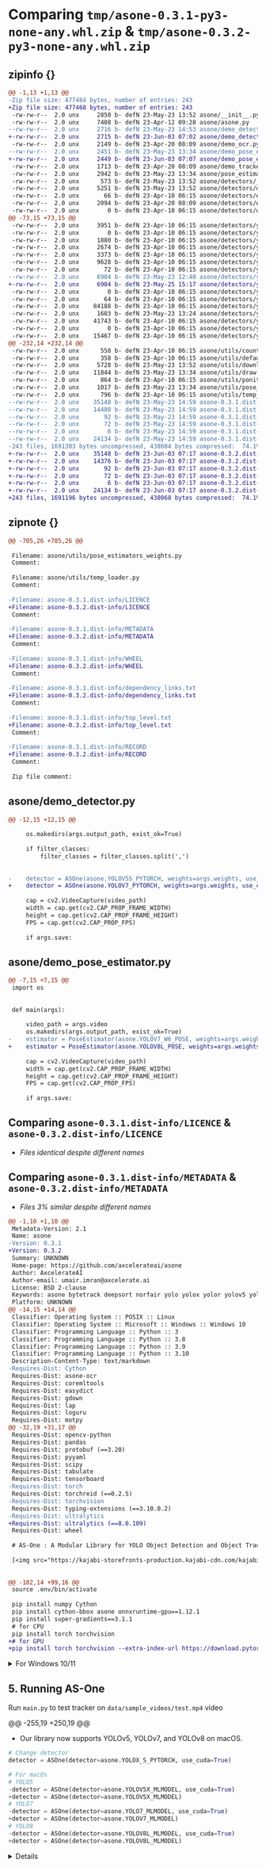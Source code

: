 # Comparing `tmp/asone-0.3.1-py3-none-any.whl.zip` & `tmp/asone-0.3.2-py3-none-any.whl.zip`

## zipinfo {}

```diff
@@ -1,13 +1,13 @@
-Zip file size: 477484 bytes, number of entries: 243
+Zip file size: 477468 bytes, number of entries: 243
 -rw-rw-r--  2.0 unx     2850 b- defN 23-May-23 13:52 asone/__init__.py
 -rw-rw-r--  2.0 unx     7408 b- defN 23-Apr-12 09:28 asone/asone.py
--rw-rw-r--  2.0 unx     2716 b- defN 23-May-23 14:53 asone/demo_detector.py
+-rw-rw-r--  2.0 unx     2715 b- defN 23-Jun-03 07:02 asone/demo_detector.py
 -rw-rw-r--  2.0 unx     2149 b- defN 23-Apr-20 08:09 asone/demo_ocr.py
--rw-rw-r--  2.0 unx     2451 b- defN 23-May-23 13:34 asone/demo_pose_estimator.py
+-rw-rw-r--  2.0 unx     2449 b- defN 23-Jun-03 07:07 asone/demo_pose_estimator.py
 -rw-rw-r--  2.0 unx     1713 b- defN 23-Apr-20 08:09 asone/demo_tracker.py
 -rw-rw-r--  2.0 unx     2942 b- defN 23-May-23 13:34 asone/pose_estimator.py
 -rw-rw-r--  2.0 unx      573 b- defN 23-May-23 13:52 asone/detectors/__init__.py
 -rw-rw-r--  2.0 unx     5251 b- defN 23-May-23 13:52 asone/detectors/detector.py
 -rw-rw-r--  2.0 unx       66 b- defN 23-Apr-10 06:15 asone/detectors/easyocr_detector/__init__.py
 -rw-rw-r--  2.0 unx     2094 b- defN 23-Apr-20 08:09 asone/detectors/easyocr_detector/text_detector.py
 -rw-rw-r--  2.0 unx        0 b- defN 23-Apr-10 06:15 asone/detectors/utils/__init__.py
@@ -73,15 +73,15 @@
 -rw-rw-r--  2.0 unx     3951 b- defN 23-Apr-10 06:15 asone/detectors/yolov6/yolov6/models/yolo.py
 -rw-rw-r--  2.0 unx        0 b- defN 23-Apr-10 06:15 asone/detectors/yolov6/yolov6/utils/__init__.py
 -rw-rw-r--  2.0 unx     1880 b- defN 23-Apr-10 06:15 asone/detectors/yolov6/yolov6/utils/events.py
 -rw-rw-r--  2.0 unx     2674 b- defN 23-Apr-10 06:15 asone/detectors/yolov6/yolov6/utils/general.py
 -rw-rw-r--  2.0 unx     3373 b- defN 23-Apr-10 06:15 asone/detectors/yolov6/yolov6/utils/torch_utils.py
 -rw-rw-r--  2.0 unx     9628 b- defN 23-Apr-10 06:15 asone/detectors/yolov6/yolov6/utils/yolov6_utils.py
 -rw-rw-r--  2.0 unx       72 b- defN 23-Apr-10 06:15 asone/detectors/yolov7/__init__.py
--rw-rw-r--  2.0 unx     6904 b- defN 23-May-23 12:40 asone/detectors/yolov7/yolov7_detector.py
+-rw-rw-r--  2.0 unx     6904 b- defN 23-May-25 15:17 asone/detectors/yolov7/yolov7_detector.py
 -rw-rw-r--  2.0 unx        0 b- defN 23-Apr-10 06:15 asone/detectors/yolov7/yolov7/__init__.py
 -rw-rw-r--  2.0 unx       64 b- defN 23-Apr-10 06:15 asone/detectors/yolov7/yolov7/models/__init__.py
 -rw-rw-r--  2.0 unx    84188 b- defN 23-Apr-10 06:15 asone/detectors/yolov7/yolov7/models/common.py
 -rw-rw-r--  2.0 unx     1603 b- defN 23-May-23 13:24 asone/detectors/yolov7/yolov7/models/experimental.py
 -rw-rw-r--  2.0 unx    41743 b- defN 23-Apr-10 06:15 asone/detectors/yolov7/yolov7/models/yolo.py
 -rw-rw-r--  2.0 unx        0 b- defN 23-Apr-10 06:15 asone/detectors/yolov7/yolov7/utils/__init__.py
 -rw-rw-r--  2.0 unx    15467 b- defN 23-Apr-10 06:15 asone/detectors/yolov7/yolov7/utils/torch_utils.py
@@ -232,14 +232,14 @@
 -rw-rw-r--  2.0 unx      558 b- defN 23-Apr-10 06:15 asone/utils/counting.py
 -rw-rw-r--  2.0 unx      358 b- defN 23-Apr-10 06:15 asone/utils/default_cfg.py
 -rw-rw-r--  2.0 unx     5728 b- defN 23-May-23 13:52 asone/utils/download.py
 -rw-rw-r--  2.0 unx    11844 b- defN 23-May-23 13:34 asone/utils/draw.py
 -rw-rw-r--  2.0 unx      864 b- defN 23-Apr-10 06:15 asone/utils/ponits_conversion.py
 -rw-rw-r--  2.0 unx     1017 b- defN 23-May-23 13:34 asone/utils/pose_estimators_weights.py
 -rw-rw-r--  2.0 unx      796 b- defN 23-Apr-10 06:15 asone/utils/temp_loader.py
--rw-rw-r--  2.0 unx    35148 b- defN 23-May-23 14:59 asone-0.3.1.dist-info/LICENCE
--rw-rw-r--  2.0 unx    14480 b- defN 23-May-23 14:59 asone-0.3.1.dist-info/METADATA
--rw-rw-r--  2.0 unx       92 b- defN 23-May-23 14:59 asone-0.3.1.dist-info/WHEEL
--rw-rw-r--  2.0 unx       72 b- defN 23-May-23 14:59 asone-0.3.1.dist-info/dependency_links.txt
--rw-rw-r--  2.0 unx        6 b- defN 23-May-23 14:59 asone-0.3.1.dist-info/top_level.txt
--rw-rw-r--  2.0 unx    24134 b- defN 23-May-23 14:59 asone-0.3.1.dist-info/RECORD
-243 files, 1691303 bytes uncompressed, 438084 bytes compressed:  74.1%
+-rw-rw-r--  2.0 unx    35148 b- defN 23-Jun-03 07:17 asone-0.3.2.dist-info/LICENCE
+-rw-rw-r--  2.0 unx    14376 b- defN 23-Jun-03 07:17 asone-0.3.2.dist-info/METADATA
+-rw-rw-r--  2.0 unx       92 b- defN 23-Jun-03 07:17 asone-0.3.2.dist-info/WHEEL
+-rw-rw-r--  2.0 unx       72 b- defN 23-Jun-03 07:17 asone-0.3.2.dist-info/dependency_links.txt
+-rw-rw-r--  2.0 unx        6 b- defN 23-Jun-03 07:17 asone-0.3.2.dist-info/top_level.txt
+-rw-rw-r--  2.0 unx    24134 b- defN 23-Jun-03 07:17 asone-0.3.2.dist-info/RECORD
+243 files, 1691196 bytes uncompressed, 438068 bytes compressed:  74.1%
```

## zipnote {}

```diff
@@ -705,26 +705,26 @@
 
 Filename: asone/utils/pose_estimators_weights.py
 Comment: 
 
 Filename: asone/utils/temp_loader.py
 Comment: 
 
-Filename: asone-0.3.1.dist-info/LICENCE
+Filename: asone-0.3.2.dist-info/LICENCE
 Comment: 
 
-Filename: asone-0.3.1.dist-info/METADATA
+Filename: asone-0.3.2.dist-info/METADATA
 Comment: 
 
-Filename: asone-0.3.1.dist-info/WHEEL
+Filename: asone-0.3.2.dist-info/WHEEL
 Comment: 
 
-Filename: asone-0.3.1.dist-info/dependency_links.txt
+Filename: asone-0.3.2.dist-info/dependency_links.txt
 Comment: 
 
-Filename: asone-0.3.1.dist-info/top_level.txt
+Filename: asone-0.3.2.dist-info/top_level.txt
 Comment: 
 
-Filename: asone-0.3.1.dist-info/RECORD
+Filename: asone-0.3.2.dist-info/RECORD
 Comment: 
 
 Zip file comment:
```

## asone/demo_detector.py

```diff
@@ -12,15 +12,15 @@
 
     os.makedirs(args.output_path, exist_ok=True)
 
     if filter_classes:
         filter_classes = filter_classes.split(',')
 
     
-    detector = ASOne(asone.YOLOV5S_PYTORCH, weights=args.weights, use_cuda=args.use_cuda)
+    detector = ASOne(asone.YOLOV7_PYTORCH, weights=args.weights, use_cuda=args.use_cuda)
 
     cap = cv2.VideoCapture(video_path)
     width = cap.get(cv2.CAP_PROP_FRAME_WIDTH)
     height = cap.get(cv2.CAP_PROP_FRAME_HEIGHT)
     FPS = cap.get(cv2.CAP_PROP_FPS)
 
     if args.save:
```

## asone/demo_pose_estimator.py

```diff
@@ -7,15 +7,15 @@
 import os
 
 
 def main(args):
     
     video_path = args.video
     os.makedirs(args.output_path, exist_ok=True)
-    estimator = PoseEstimator(asone.YOLOV7_W6_POSE, weights=args.weights, use_cuda=args.use_cuda)
+    estimator = PoseEstimator(asone.YOLOV8L_POSE, weights=args.weights, use_cuda=args.use_cuda)
 
     cap = cv2.VideoCapture(video_path)
     width = cap.get(cv2.CAP_PROP_FRAME_WIDTH)
     height = cap.get(cv2.CAP_PROP_FRAME_HEIGHT)
     FPS = cap.get(cv2.CAP_PROP_FPS)
 
     if args.save:
```

## Comparing `asone-0.3.1.dist-info/LICENCE` & `asone-0.3.2.dist-info/LICENCE`

 * *Files identical despite different names*

## Comparing `asone-0.3.1.dist-info/METADATA` & `asone-0.3.2.dist-info/METADATA`

 * *Files 3% similar despite different names*

```diff
@@ -1,10 +1,10 @@
 Metadata-Version: 2.1
 Name: asone
-Version: 0.3.1
+Version: 0.3.2
 Summary: UNKNOWN
 Home-page: https://github.com/axcelerateai/asone
 Author: AxcelerateAI
 Author-email: umair.imran@axcelerate.ai
 License: BSD 2-clause
 Keywords: asone bytetrack deepsort norfair yolo yolox yolor yolov5 yolov7 installation inferencing
 Platform: UNKNOWN
@@ -14,15 +14,14 @@
 Classifier: Operating System :: POSIX :: Linux
 Classifier: Operating System :: Microsoft :: Windows :: Windows 10
 Classifier: Programming Language :: Python :: 3
 Classifier: Programming Language :: Python :: 3.8
 Classifier: Programming Language :: Python :: 3.9
 Classifier: Programming Language :: Python :: 3.10
 Description-Content-Type: text/markdown
-Requires-Dist: Cython
 Requires-Dist: asone-ocr
 Requires-Dist: coremltools
 Requires-Dist: easydict
 Requires-Dist: gdown
 Requires-Dist: lap
 Requires-Dist: loguru
 Requires-Dist: motpy
@@ -32,19 +31,17 @@
 Requires-Dist: opencv-python
 Requires-Dist: pandas
 Requires-Dist: protobuf (==3.20)
 Requires-Dist: pyyaml
 Requires-Dist: scipy
 Requires-Dist: tabulate
 Requires-Dist: tensorboard
-Requires-Dist: torch
 Requires-Dist: torchreid (==0.2.5)
-Requires-Dist: torchvision
 Requires-Dist: typing-extensions (==3.10.0.2)
-Requires-Dist: ultralytics
+Requires-Dist: ultralytics (==8.0.109)
 Requires-Dist: wheel
 
 # AS-One : A Modular Library for YOLO Object Detection and Object Tracking
 
 [<img src="https://kajabi-storefronts-production.kajabi-cdn.com/kajabi-storefronts-production/file-uploads/themes/2151476941/settings_images/65d82-0d84-6171-a7e0-5aa180b657d5_Black_with_Logo.jpg" width="100%">](https://www.youtube.com/watch?v=K-VcpPwcM8k)
 
 
@@ -102,14 +99,16 @@
 source .env/bin/activate
 
 pip install numpy Cython
 pip install cython-bbox asone onnxruntime-gpu==1.12.1
 pip install super-gradients==3.1.1
 # for CPU
 pip install torch torchvision
+# for GPU
+pip install torch torchvision --extra-index-url https://download.pytorch.org/whl/cu113
 ```
 </details>
 
 <details>
 <summary> For Windows 10/11</summary>
 
 ```shell
@@ -138,18 +137,14 @@
 source .env/bin/activate
 
 pip install numpy Cython
 pip install cython-bbox asone
 pip install super-gradients==3.1.1
 # for CPU
 pip install torch torchvision
-
-# for GPU
-pip install torch torchvision --extra-index-url https://download.pytorch.org/whl/cu113
-
 ```
 </details>
 
 ## 5. Running AS-One
 
 Run `main.py` to test tracker on `data/sample_videos/test.mp4` video
 
@@ -255,19 +250,19 @@
 * Our library now supports YOLOv5, YOLOv7, and YOLOv8 on macOS.
 ```python
 # Change detector
 detector = ASOne(detector=asone.YOLOX_S_PYTORCH, use_cuda=True)
 
 # For macOs
 # YOLO5
-detector = ASOne(detector=asone.YOLOV5X_MLMODEL, use_cuda=True)
+detector = ASOne(detector=asone.YOLOV5X_MLMODEL)
 # YOLO7
-detector = ASOne(detector=asone.YOLO7_MLMODEL, use_cuda=True)
+detector = ASOne(detector=asone.YOLOV7_MLMODEL)
 # YOLO8
-detector = ASOne(detector=asone.YOLOV8L_MLMODEL, use_cuda=True)
+detector = ASOne(detector=asone.YOLOV8L_MLMODEL)
 ```
 
 </details>
 
 </details>
 
 <details>
```

## Comparing `asone-0.3.1.dist-info/RECORD` & `asone-0.3.2.dist-info/RECORD`

 * *Files 1% similar despite different names*

```diff
@@ -1,12 +1,12 @@
 asone/__init__.py,sha256=8Gnz7vdGKMgSRVFMmbwKWY_3alFhqyJ-om7F1fq8Z3E,2850
 asone/asone.py,sha256=UazrS9iJ8w4vRBI5wVjJPbpZFdSpVmrf59FaG2Ujdpw,7408
-asone/demo_detector.py,sha256=eP_kQxzD29sz7Ta8zk0xSffCG-UIBaFjwz9Y00LseCg,2716
+asone/demo_detector.py,sha256=Va6ahBMHn8R5GA7hrXPvCJ-hcQe5laC52P4hFMNzLXE,2715
 asone/demo_ocr.py,sha256=W-pRUC_z52Wb-9_C8f12N25npc3jIy-l0sttn_ylE3M,2149
-asone/demo_pose_estimator.py,sha256=ryQUAcu7LZsVUcJImtEFAMK9zAB0iwMeShljPUNfNd8,2451
+asone/demo_pose_estimator.py,sha256=rSj9wp3b1ESrySRCl7cHxzR-L0Irjq0XybU149wIvJM,2449
 asone/demo_tracker.py,sha256=e9QUI-DYL1LJv7SN6utCYmupCcRiSO5rt2Fv6DAQlqU,1713
 asone/pose_estimator.py,sha256=v7bKzunE57ppM7B7cRjAaWZ-VI5XxzLvkUa0-kwPa-w,2942
 asone/detectors/__init__.py,sha256=k8C_M140PId6CXC9Pkupjj4hrISCwNyz_7xVyW9DAig,573
 asone/detectors/detector.py,sha256=HELHR9HZi3FD2qNZGk88xwv0msD0VjRpG8qVFVToFjc,5251
 asone/detectors/easyocr_detector/__init__.py,sha256=s6CVaMCy-Y4-k7gxZ6jCg28mGp_YxrvweOICgMwbLzc,66
 asone/detectors/easyocr_detector/text_detector.py,sha256=l_Ao5QIO39v2FoXKROrt0wezaToPE9IWGj-HwihfCOk,2094
 asone/detectors/utils/__init__.py,sha256=47DEQpj8HBSa-_TImW-5JCeuQeRkm5NMpJWZG3hSuFU,0
@@ -231,13 +231,13 @@
 asone/utils/counting.py,sha256=PThbapxvLFn6ftbEbV9kxHvWmBuXLglR33-athJa8EQ,558
 asone/utils/default_cfg.py,sha256=UzCAEVMGSLbeqYgmr3y5-F3rgXCVqdB8Hm7nPsOlMhU,358
 asone/utils/download.py,sha256=vz4xD9pW6PzToYeVGMD3_GT77IEaVn1R0wiiHSTcZQ4,5728
 asone/utils/draw.py,sha256=z_7MMSEQy14uOv-d-_mOhEKd3ZLTVm3_uqby-VlgOxU,11844
 asone/utils/ponits_conversion.py,sha256=rlPuPNplz2WzsIQScS4xRvwxkDKr18WI2kr9HI3W-iY,864
 asone/utils/pose_estimators_weights.py,sha256=d66imkevci3qQYD9u-XScWrJ2LnM_bNVuIGZzBePFcQ,1017
 asone/utils/temp_loader.py,sha256=K8NRezJkFkB_XQbcgkl1-h1pTWRV528ntqMwXuABaCs,796
-asone-0.3.1.dist-info/LICENCE,sha256=ixuiBLtpoK3iv89l7ylKkg9rs2GzF9ukPH7ynZYzK5s,35148
-asone-0.3.1.dist-info/METADATA,sha256=VCwk9NSvr2uknR5ExMSvLIeCAZ1uIHTc3azBjrkU8w4,14480
-asone-0.3.1.dist-info/WHEEL,sha256=pkctZYzUS4AYVn6dJ-7367OJZivF2e8RA9b_ZBjif18,92
-asone-0.3.1.dist-info/dependency_links.txt,sha256=Yt-SL99DmwySbgxGwJLEZqCU9bLw-mgok8v_E4vqBlE,72
-asone-0.3.1.dist-info/top_level.txt,sha256=n-xJvkjLnGLv_U9fB26iIIWEXbTcOkw2hvrAPeWaPUE,6
-asone-0.3.1.dist-info/RECORD,,
+asone-0.3.2.dist-info/LICENCE,sha256=ixuiBLtpoK3iv89l7ylKkg9rs2GzF9ukPH7ynZYzK5s,35148
+asone-0.3.2.dist-info/METADATA,sha256=Y0FLypCiIkKfqUW-Cm9bZy-U3uSzTcUj9cV-frqJfkM,14376
+asone-0.3.2.dist-info/WHEEL,sha256=pkctZYzUS4AYVn6dJ-7367OJZivF2e8RA9b_ZBjif18,92
+asone-0.3.2.dist-info/dependency_links.txt,sha256=Yt-SL99DmwySbgxGwJLEZqCU9bLw-mgok8v_E4vqBlE,72
+asone-0.3.2.dist-info/top_level.txt,sha256=n-xJvkjLnGLv_U9fB26iIIWEXbTcOkw2hvrAPeWaPUE,6
+asone-0.3.2.dist-info/RECORD,,
```

